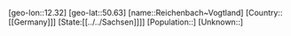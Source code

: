 ﻿---
location: [50.63,12.32]
type: City
tags:
- geo/City


SpocWebEntityId: 33686
isDeleted: false
confidential: public

---
[geo-lon::12.32]
[geo-lat::50.63]
[name::Reichenbach~Vogtland]
[Country::[[Germany]]]
[State:[[../../Sachsen]]]]
[Population::]
[Unknown::]

